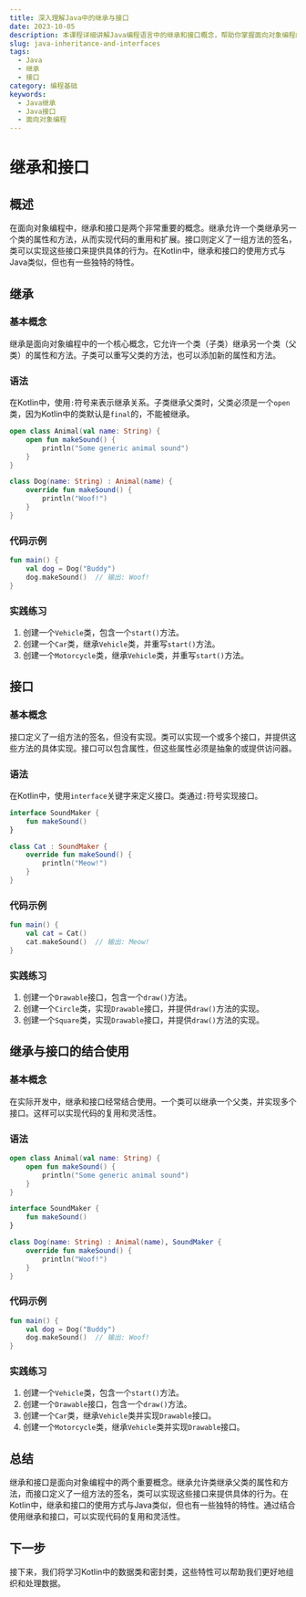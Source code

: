 ```yaml
---
title: 深入理解Java中的继承与接口
date: 2023-10-05
description: 本课程详细讲解Java编程语言中的继承和接口概念，帮助你掌握面向对象编程的核心技术。
slug: java-inheritance-and-interfaces
tags:
  - Java
  - 继承
  - 接口
category: 编程基础
keywords:
  - Java继承
  - Java接口
  - 面向对象编程
---
```


# 继承和接口

## 概述

在面向对象编程中，继承和接口是两个非常重要的概念。继承允许一个类继承另一个类的属性和方法，从而实现代码的重用和扩展。接口则定义了一组方法的签名，类可以实现这些接口来提供具体的行为。在Kotlin中，继承和接口的使用方式与Java类似，但也有一些独特的特性。

## 继承

### 基本概念

继承是面向对象编程中的一个核心概念，它允许一个类（子类）继承另一个类（父类）的属性和方法。子类可以重写父类的方法，也可以添加新的属性和方法。

### 语法

在Kotlin中，使用`:`符号来表示继承关系。子类继承父类时，父类必须是一个`open`类，因为Kotlin中的类默认是`final`的，不能被继承。

```kotlin
open class Animal(val name: String) {
    open fun makeSound() {
        println("Some generic animal sound")
    }
}

class Dog(name: String) : Animal(name) {
    override fun makeSound() {
        println("Woof!")
    }
}
```

### 代码示例

```kotlin
fun main() {
    val dog = Dog("Buddy")
    dog.makeSound()  // 输出: Woof!
}
```

### 实践练习

1. 创建一个`Vehicle`类，包含一个`start()`方法。
2. 创建一个`Car`类，继承`Vehicle`类，并重写`start()`方法。
3. 创建一个`Motorcycle`类，继承`Vehicle`类，并重写`start()`方法。

## 接口

### 基本概念

接口定义了一组方法的签名，但没有实现。类可以实现一个或多个接口，并提供这些方法的具体实现。接口可以包含属性，但这些属性必须是抽象的或提供访问器。

### 语法

在Kotlin中，使用`interface`关键字来定义接口。类通过`:`符号实现接口。

```kotlin
interface SoundMaker {
    fun makeSound()
}

class Cat : SoundMaker {
    override fun makeSound() {
        println("Meow!")
    }
}
```

### 代码示例

```kotlin
fun main() {
    val cat = Cat()
    cat.makeSound()  // 输出: Meow!
}
```

### 实践练习

1. 创建一个`Drawable`接口，包含一个`draw()`方法。
2. 创建一个`Circle`类，实现`Drawable`接口，并提供`draw()`方法的实现。
3. 创建一个`Square`类，实现`Drawable`接口，并提供`draw()`方法的实现。

## 继承与接口的结合使用

### 基本概念

在实际开发中，继承和接口经常结合使用。一个类可以继承一个父类，并实现多个接口。这样可以实现代码的复用和灵活性。

### 语法

```kotlin
open class Animal(val name: String) {
    open fun makeSound() {
        println("Some generic animal sound")
    }
}

interface SoundMaker {
    fun makeSound()
}

class Dog(name: String) : Animal(name), SoundMaker {
    override fun makeSound() {
        println("Woof!")
    }
}
```

### 代码示例

```kotlin
fun main() {
    val dog = Dog("Buddy")
    dog.makeSound()  // 输出: Woof!
}
```

### 实践练习

1. 创建一个`Vehicle`类，包含一个`start()`方法。
2. 创建一个`Drawable`接口，包含一个`draw()`方法。
3. 创建一个`Car`类，继承`Vehicle`类并实现`Drawable`接口。
4. 创建一个`Motorcycle`类，继承`Vehicle`类并实现`Drawable`接口。

## 总结

继承和接口是面向对象编程中的两个重要概念。继承允许类继承父类的属性和方法，而接口定义了一组方法的签名，类可以实现这些接口来提供具体的行为。在Kotlin中，继承和接口的使用方式与Java类似，但也有一些独特的特性。通过结合使用继承和接口，可以实现代码的复用和灵活性。

## 下一步

接下来，我们将学习Kotlin中的数据类和密封类，这些特性可以帮助我们更好地组织和处理数据。